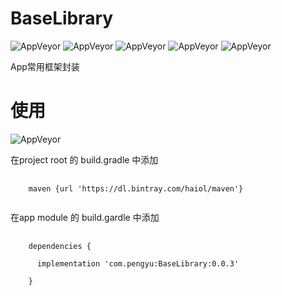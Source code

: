# BaseLibrary

![AppVeyor](https://img.shields.io/appveyor/ci/gruntjs/grunt.svg?style=plastic)   ![AppVeyor](https://img.shields.io/badge/licenses-Apache--2.0-brightgreen.svg?style=plastic)   ![AppVeyor](https://img.shields.io/badge/language-Kotlin-orange.svg?style=plastic)   ![AppVeyor](https://img.shields.io/badge/author-PengYu-green.svg?style=plastic)   ![AppVeyor](https://img.shields.io/badge/country-China-951FF4.svg?style=plastic)


App常用框架封装

# 使用 
![AppVeyor](https://img.shields.io/badge/release-0.0.3-0DAD78.svg?style=plastic)

在project root 的 build.gradle 中添加
<pre>
  <code>
    maven {url 'https://dl.bintray.com/haiol/maven'}
  </code>
</pre>
在app module 的 build.gardle 中添加

<pre>
  <code>
    dependencies {
    
      implementation 'com.pengyu:BaseLibrary:0.0.3'
      
    }
  </code>
</pre>

